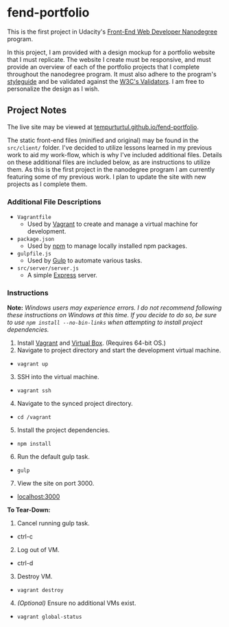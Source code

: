 # fend-portfolio
This is the first project in Udacity's [Front-End Web Developer Nanodegree](https://www.udacity.com/course/front-end-web-developer-nanodegree--nd001) program.

In this project, I am provided with a design mockup for a portfolio website that I must replicate.  The website I create must be responsive, and must provide an overview of each of the portfolio projects that I complete throughout the nanodegree program.  It must also adhere to the program's [styleguide](http://udacity.github.io/frontend-nanodegree-styleguide/) and be validated against the [W3C's Validators](http://validator.w3.org/).  I am free to personalize the design as I wish.

## Project Notes

The live site may be viewed at [tempurturtul.github.io/fend-portfolio](http://tempurturtul.github.io/fend-portfolio).

The static front-end files (minified and original) may be found in the `src/client/` folder.  I've decided to utilize lessons learned in my previous work to aid my work-flow, which is why I've included additional files.  Details on these additional files are included below, as are instructions to utilize them.  As this is the first project in the nanodegree program I am currently featuring some of my previous work.  I plan to update the site with new projects as I complete them.

### Additional File Descriptions

- `Vagrantfile`
  - Used by [Vagrant](https://www.vagrantup.com/) to create and manage a virtual machine for development.
- `package.json`
  - Used by [npm](https://www.npmjs.com/) to manage locally installed npm packages.
- `gulpfile.js`
  - Used by [Gulp](http://gulpjs.com/) to automate various tasks.
- `src/server/server.js`
  - A simple [Express](http://expressjs.com/) server.

### Instructions

**Note:** *Windows users may experience errors. I do not recommend following these instructions on Windows at this time. If you decide to do so, be sure to use `npm install --no-bin-links` when attempting to install project dependencies.*

1. Install [Vagrant](https://www.vagrantup.com/) and [Virtual Box](https://www.virtualbox.org/wiki/Downloads). (Requires 64-bit OS.)
2. Navigate to project directory and start the development virtual machine.
  - `vagrant up`
3. SSH into the virtual machine.
  - `vagrant ssh`
4. Navigate to the synced project directory.
  - `cd /vagrant`
5. Install the project dependencies.
  - `npm install`
6. Run the default gulp task.
  - `gulp`
7. View the site on port 3000.
  - [localhost:3000](http://localhost:3000/)

**To Tear-Down:**

1. Cancel running gulp task.
  - ctrl-c
2. Log out of VM.
  - ctrl-d
3. Destroy VM.
  - `vagrant destroy`
4. *(Optional)* Ensure no additional VMs exist.
  - `vagrant global-status`

